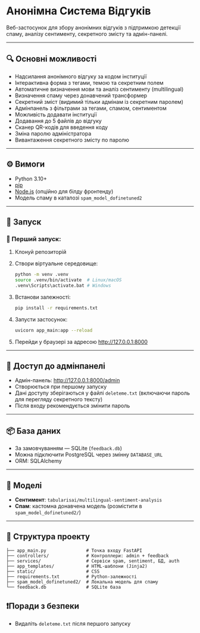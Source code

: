 # Анонімна Система Відгуків

Веб-застосунок для збору анонімних відгуків з підтримкою детекції спаму, аналізу сентименту, секретного змісту та адмін-панелі.

---

## 🔍 Основні можливості

- Надсилання анонімного відгуку за кодом інституції
- Інтерактивна форма з тегами, темою та секретним полем
- Автоматичне визначення мови та аналіз сентименту (multilingual)
- Визначення спаму через донавчений трансформер
- Секретний зміст (видимий тільки адмінам із секретним паролем)
- Адмінпанель з фільтрами за тегами, спамом, сентиментом
- Можливість додавати інституції
 - Додавання до 5 файлів до відгуку
- Сканер QR-кодів для введення коду
- Зміна паролю адміністратора
- Вивантаження секретного змісту по паролю

---

## ⚙️ Вимоги

- Python 3.10+
- [pip](https://pip.pypa.io/en/stable/)
- [Node.js](https://nodejs.org/) (опційно для білду фронтенду)
- Модель спаму в каталозі `spam_model_dofinetuned2`

---

## 🚀 Запуск

### 🔧 Перший запуск:

1. Клонуй репозиторій
2. Створи віртуальне середовище:

   ```bash
   python -m venv .venv
   source .venv/bin/activate  # Linux/macOS
   .venv\Scripts\activate.bat # Windows
   ```

3. Встанови залежності:

   ```bash
   pip install -r requirements.txt
   ```

4. Запусти застосунок:

   ```bash
   uvicorn app_main:app --reload
   ```

5. Перейди у браузері за адресою http://127.0.0.1:8000

---

## 🔐 Доступ до адмінпанелі

- Адмін-панель: http://127.0.0.1:8000/admin
- Створюється при першому запуску
- Дані доступу зберігаються у файлі `deleteme.txt` (включаючи пароль для перегляду секретного тексту)
- Після входу рекомендується змінити пароль

---

## 📦 База даних

- За замовчуванням — SQLite (`feedback.db`)
- Можна підключити PostgreSQL через змінну `DATABASE_URL`
- ORM: SQLAlchemy

---

## 🧠 Моделі

- **Сентимент**: `tabularisai/multilingual-sentiment-analysis`
- **Спам**: кастомна донавчена модель (розмістити в `spam_model_dofinetuned2/`)

---

## 📁 Структура проекту

```
├── app_main.py               # Точка входу FastAPI
├── controllers/              # Контроллери: admin + feedback
├── services/                 # Сервіси spam, sentiment, БД, auth
├── app_templates/            # HTML-шаблони (Jinja2)
├── static/                   # CSS
├── requirements.txt          # Python-залежності
├── spam_model_dofinetuned2/  # Локальна модель для спаму
└── feedback.db               # SQLite база
```

## ❗️Поради з безпеки

- Видаліть `deleteme.txt` після першого запуску